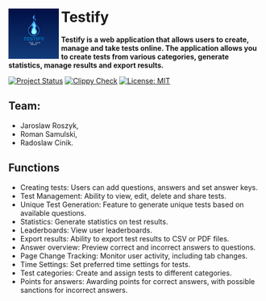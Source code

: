<div align="left">
  <img title="plan_ahead" src="./assets/Testify_logo.png" align="left" width="100" style="padding-right: 0.5ch">
  <h1>Testify</h1>
  <p><strong>Testify is a web application that allows users to create, manage and take tests online. The application allows you to create tests from various categories, generate statistics, manage results and export results.</strong></p>
</div>

[![Project Status](https://www.repostatus.org/badges/latest/wip.svg)](https://www.repostatus.org/#wip)
[![Clippy Check](https://github.com/jaroslawroszyk/PlanAhead/actions/workflows/CI-CLIPPY.yml/badge.svg)](https://github.com/jaroslawroszyk/PlanAhead/actions/workflows/CI-CLIPPY.yml)
[![License: MIT](https://img.shields.io/badge/license-MIT-blue)](#license)

## Team: 
- Jaroslaw Roszyk, 
- Roman Samulski, 
- Radoslaw Cinik.

## Functions

- Creating tests: Users can add questions, answers and set answer keys.
- Test Management: Ability to view, edit, delete and share tests.
- Unique Test Generation: Feature to generate unique tests based on available questions.
- Statistics: Generate statistics on test results.
- Leaderboards: View user leaderboards.
- Export results: Ability to export test results to CSV or PDF files.
- Answer overview: Preview correct and incorrect answers to questions.
- Page Change Tracking: Monitor user activity, including tab changes.
- Time Settings: Set preferred time settings for tests.
- Test categories: Create and assign tests to different categories.
- Points for answers: Awarding points for correct answers, with possible sanctions for incorrect answers.

